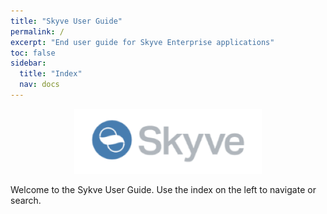 ```yaml
---
title: "Skyve User Guide"
permalink: /
excerpt: "End user guide for Skyve Enterprise applications"
toc: false
sidebar:
  title: "Index"
  nav: docs
---
```


<div style="margin: 0 auto; text-align: center">
  <img src="docs/media/skyve-logo.png" width="300" alt="Skyve logo" />
</div>

Welcome to the Sykve User Guide. Use the index on the left to navigate or search.